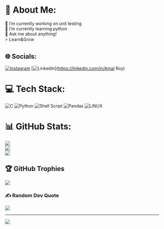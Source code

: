 # 💫 About Me:
🔭 I’m currently working on unit testing<br>🌱 I’m currently learning python<br>💬 Ask me about anything!<br>⚡ Learn&Grow


## 🌐 Socials:
[![Instagram](https://img.shields.io/badge/Instagram-%23E4405F.svg?logo=Instagram&logoColor=white)](https://instagram.com/am_b_r_o) [![LinkedIn](https://img.shields.io/badge/LinkedIn-%230077B5.svg?logo=linkedin&logoColor=white)](https://linkedin.com/in/Amal Roy) 

# 💻 Tech Stack:
![C](https://img.shields.io/badge/c-%2300599C.svg?style=for-the-badge&logo=c&logoColor=white) ![Python](https://img.shields.io/badge/python-3670A0?style=for-the-badge&logo=python&logoColor=ffdd54) ![Shell Script](https://img.shields.io/badge/shell_script-%23121011.svg?style=for-the-badge&logo=gnu-bash&logoColor=white) ![Pandas](https://img.shields.io/badge/pandas-%23150458.svg?style=for-the-badge&logo=pandas&logoColor=white) ![LINUX](https://img.shields.io/badge/Linux-FCC624?style=for-the-badge&logo=linux&logoColor=black)
# 📊 GitHub Stats:
![](https://github-readme-stats.vercel.app/api?username=Amal-T-Roy&theme=dark&hide_border=false&include_all_commits=false&count_private=false)<br/>
![](https://github-readme-streak-stats.herokuapp.com/?user=Amal-T-Roy&theme=dark&hide_border=false)<br/>
![](https://github-readme-stats.vercel.app/api/top-langs/?username=Amal-T-Roy&theme=dark&hide_border=false&include_all_commits=false&count_private=false&layout=compact)

## 🏆 GitHub Trophies
![](https://github-profile-trophy.vercel.app/?username=Amal-T-Roy&theme=radical&no-frame=false&no-bg=true&margin-w=4)

### ✍️ Random Dev Quote
![](https://quotes-github-readme.vercel.app/api?type=horizontal&theme=radical)

---
[![](https://visitcount.itsvg.in/api?id=Amal-T-Roy&icon=0&color=0)](https://visitcount.itsvg.in)

<!-- Proudly created with GPRM ( https://gprm.itsvg.in ) -->
